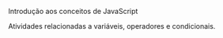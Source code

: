 Introdução aos conceitos de JavaScript

Atividades relacionadas a variáveis, operadores e condicionais.
